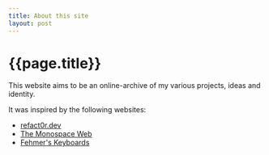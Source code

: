 ```yaml
---
title: About this site
layout: post
---
```


# {{page.title}}

This website aims to be an online-archive of my various projects, ideas and identity. 

It was inspired by the following websites:
- [refact0r.dev](https://refact0r.dev)
- [The Monospace Web](https://owickstrom.github.io/the-monospace-web/)
- [Fehmer's Keyboards](https://keebs.fehmer.info/)
